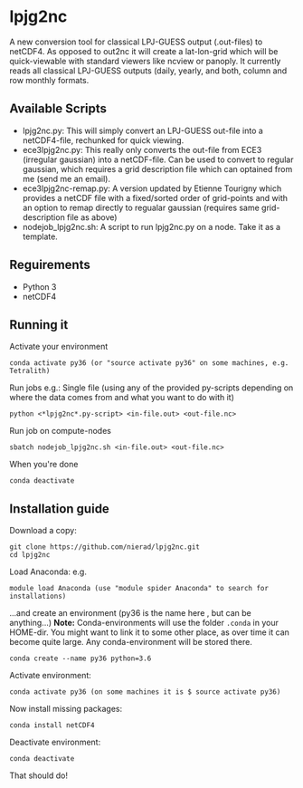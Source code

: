 # lpjg2nc

A new conversion tool for classical LPJ-GUESS output (.out-files) to netCDF4. As opposed to out2nc it will create a lat-lon-grid which will be quick-viewable with standard viewers like ncview or panoply. It currently reads all classical LPJ-GUESS outputs (daily, yearly, and both, column and row monthly formats. 

<h2>Available Scripts</h2>

* lpjg2nc.py: This will simply convert an LPJ-GUESS out-file into a netCDF4-file, rechunked for quick viewing.
* ece3lpjg2nc.py: This really only converts the out-file from ECE3 (irregular gaussian) into a netCDF-file. Can be used to convert to regular gaussian, which requires a grid description file which can optained from me (send me an email).
* ece3lpjg2nc-remap.py: A version updated by Etienne Tourigny which provides a netCDF file with a fixed/sorted order of grid-points and with an option to remap directly to regualar gaussian (requires same grid-description file as above)
* nodejob_lpjg2nc.sh: A script to run lpjg2nc.py on a node. Take it as a template. 

<h2>Reguirements</h2>

* Python 3 
* netCDF4

<h2>Running it </h2>

Activate your environment
 ```
conda activate py36 (or "source activate py36" on some machines, e.g. Tetralith)
```
Run jobs e.g.: 
  Single file (using any of the provided py-scripts depending on where the data comes from and what you want to do with it)
```
python <*lpjg2nc*.py-script> <in-file.out> <out-file.nc>
```
  Run job on compute-nodes
```
sbatch nodejob_lpjg2nc.sh <in-file.out> <out-file.nc>
```
When you're done
```
conda deactivate
```

<h2> Installation guide </h2>

Download a copy:
```
git clone https://github.com/nierad/lpjg2nc.git
cd lpjg2nc
```

Load Anaconda:
  e.g.
```
module load Anaconda (use "module spider Anaconda" to search for installations)
```
...and create an environment (py36 is the name here , but can be anything...)
  **Note:** Conda-environments will use the folder ```.conda``` in your HOME-dir. You might want to link it to some other place, as over time it can become quite large. Any conda-environment will be stored there.
```
conda create --name py36 python=3.6
```
Activate environment:
```
conda activate py36 (on some machines it is $ source activate py36)
```
Now install missing packages:
```
conda install netCDF4
```
Deactivate environment:
```
conda deactivate
```
That should do!

